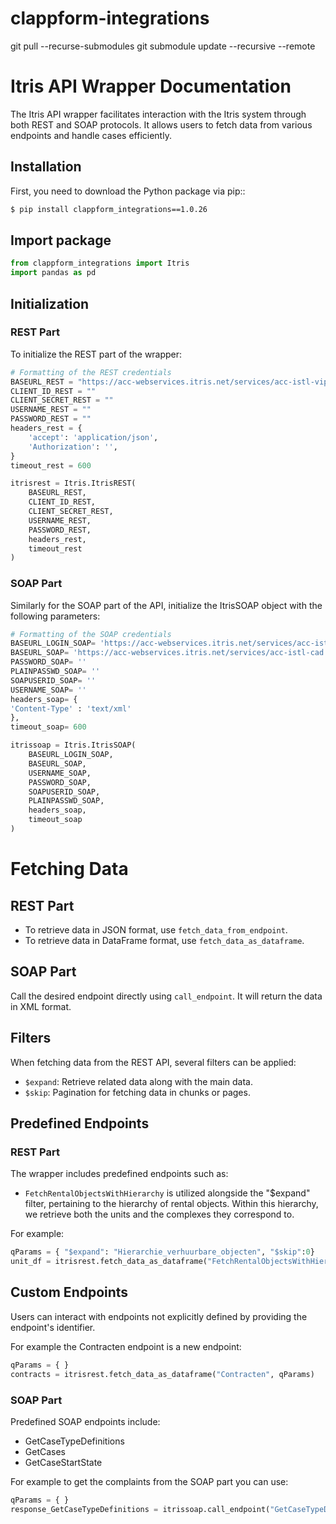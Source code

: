 # clappform-integrations
git pull --recurse-submodules
git submodule update --recursive --remote

# Itris API Wrapper Documentation

The Itris API wrapper facilitates interaction with the Itris system through both REST and SOAP protocols. It allows users to fetch data from various endpoints and handle cases efficiently.

## Installation

First, you need to download the Python package via pip::

```bash
$ pip install clappform_integrations==1.0.26
```

## Import package
```python
from clappform_integrations import Itris
import pandas as pd
```

## Initialization

### REST Part

To initialize the REST part of the wrapper:

```python
# Formatting of the REST credentials
BASEURL_REST = "https://acc-webservices.itris.net/services/acc-istl-vip"
CLIENT_ID_REST = ""
CLIENT_SECRET_REST = ""
USERNAME_REST = ""
PASSWORD_REST = ""
headers_rest = {
    'accept': 'application/json',
    'Authorization': '', 
}
timeout_rest = 600

itrisrest = Itris.ItrisREST(
    BASEURL_REST,
    CLIENT_ID_REST,
    CLIENT_SECRET_REST,
    USERNAME_REST,
    PASSWORD_REST,
    headers_rest,
    timeout_rest
)
```


### SOAP Part

Similarly for the SOAP part of the API, initialize the ItrisSOAP object with the following parameters:

```python
# Formatting of the SOAP credentials
BASEURL_LOGIN_SOAP= 'https://acc-webservices.itris.net/services/acc-istl-soap?WSDL'
BASEURL_SOAP= 'https://acc-webservices.itris.net/services/acc-istl-cad'
PASSWORD_SOAP= ''
PLAINPASSWD_SOAP= ''
SOAPUSERID_SOAP= ''
USERNAME_SOAP= ''
headers_soap= {
'Content-Type' : 'text/xml'
},
timeout_soap= 600

itrissoap = Itris.ItrisSOAP(
    BASEURL_LOGIN_SOAP,
    BASEURL_SOAP,
    USERNAME_SOAP,
    PASSWORD_SOAP,
    SOAPUSERID_SOAP,
    PLAINPASSWD_SOAP,
    headers_soap,
    timeout_soap
)
```

# Fetching Data

## REST Part

- To retrieve data in JSON format, use `fetch_data_from_endpoint`.
- To retrieve data in DataFrame format, use `fetch_data_as_dataframe`.

## SOAP Part

Call the desired endpoint directly using `call_endpoint`. It will return the data in XML format.

## Filters

When fetching data from the REST API, several filters can be applied:

- `$expand`: Retrieve related data along with the main data.
- `$skip`: Pagination for fetching data in chunks or pages.

## Predefined Endpoints

### REST Part

The wrapper includes predefined endpoints such as:

- `FetchRentalObjectsWithHierarchy` is utilized alongside the "$expand" filter, pertaining to the hierarchy of rental objects. Within this hierarchy, we retrieve both the units and the complexes they correspond to.

For example:

```python
qParams = { "$expand": "Hierarchie_verhuurbare_objecten", "$skip":0} 
unit_df = itrisrest.fetch_data_as_dataframe("FetchRentalObjectsWithHierarchy", qParams)
```

## Custom Endpoints
Users can interact with endpoints not explicitly defined by providing the endpoint's identifier. 

For example the Contracten endpoint is a new endpoint:

```python
qParams = { }
contracts = itrisrest.fetch_data_as_dataframe("Contracten", qParams)
```

### SOAP Part

Predefined SOAP endpoints include:

- GetCaseTypeDefinitions
- GetCases
- GetCaseStartState

For example to get the complaints from the SOAP part you can use: 

```python
qParams = { }
response_GetCaseTypeDefinitions = itrissoap.call_endpoint("GetCaseTypeDefinitions", qParams)
```